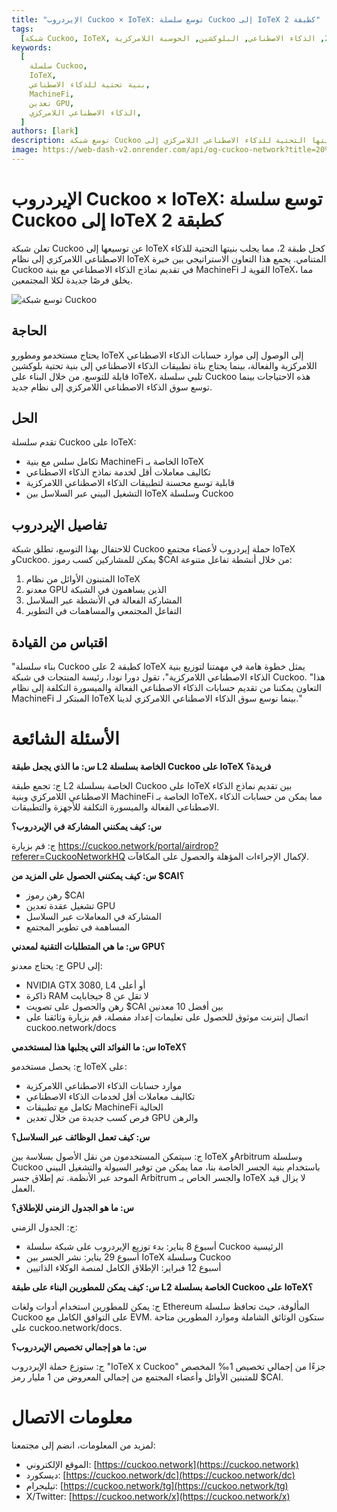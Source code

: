 ```yaml
---
title: "الإيردروب Cuckoo × IoTeX: توسع سلسلة Cuckoo إلى IoTeX كطبقة 2"
tags:
  [شبكة Cuckoo, IoTeX, طبقة 2, الذكاء الاصطناعي, البلوكشين, الحوسبة اللامركزية]
keywords:
  [
    سلسلة Cuckoo,
    IoTeX,
    بنية تحتية للذكاء الاصطناعي,
    MachineFi,
    تعدين GPU,
    الذكاء الاصطناعي اللامركزي,
  ]
authors: [lark]
description: توسع شبكة Cuckoo بنيتها التحتية للذكاء الاصطناعي اللامركزي إلى IoTeX كحل طبقة 2، متكاملة مع نظام MachineFi الخاص بـ IoTeX لتقديم حسابات الذكاء الاصطناعي القابلة للتوسع والتشغيل البيني عبر السلاسل. اكتشف الفوائد للمطورين والمعدنين ومستخدمي IoTeX، وتعلم كيفية المشاركة في إيردروب رمز $CAI.
image: https://web-dash-v2.onrender.com/api/og-cuckoo-network?title=الإيردروب%20Cuckoo%20%C3%97%20IoTeX:%20توسع%20سلسلة%20Cuckoo%20إلى%20IoTeX%20كطبقة%202
---
```


# الإيردروب Cuckoo × IoTeX: توسع سلسلة Cuckoo إلى IoTeX كطبقة 2

تعلن شبكة Cuckoo عن توسيعها إلى IoTeX كحل طبقة 2، مما يجلب بنيتها التحتية للذكاء الاصطناعي اللامركزي إلى نظام IoTeX المتنامي. يجمع هذا التعاون الاستراتيجي بين خبرة Cuckoo في تقديم نماذج الذكاء الاصطناعي مع بنية MachineFi القوية لـ IoTeX، مما يخلق فرصًا جديدة لكلا المجتمعين.

![توسع شبكة Cuckoo](https://web-dash-v2.onrender.com/api/og-cuckoo-network?title=الإيردروب%20Cuckoo%20%C3%97%20IoTeX:%20توسع%20سلسلة%20Cuckoo%20إلى%20IoTeX%20كطبقة%202)

## **الحاجة**

يحتاج مستخدمو ومطورو IoTeX إلى الوصول إلى موارد حسابات الذكاء الاصطناعي اللامركزية والفعالة، بينما يحتاج بناة تطبيقات الذكاء الاصطناعي إلى بنية تحتية بلوكشين قابلة للتوسع. من خلال البناء على IoTeX، تلبي سلسلة Cuckoo هذه الاحتياجات بينما توسع سوق الذكاء الاصطناعي اللامركزي إلى نظام جديد.

## **الحل**

تقدم سلسلة Cuckoo على IoTeX:

- تكامل سلس مع بنية MachineFi الخاصة بـ IoTeX
- تكاليف معاملات أقل لخدمة نماذج الذكاء الاصطناعي
- قابلية توسع محسنة لتطبيقات الذكاء الاصطناعي اللامركزية
- التشغيل البيني عبر السلاسل بين IoTeX وسلسلة Cuckoo

## **تفاصيل الإيردروب**

للاحتفال بهذا التوسع، تطلق شبكة Cuckoo حملة إيردروب لأعضاء مجتمع IoTeX وCuckoo. يمكن للمشاركين كسب رموز $CAI من خلال أنشطة تفاعل متنوعة:

1. المتبنون الأوائل من نظام IoTeX
2. معدنو GPU الذين يساهمون في الشبكة
3. المشاركة الفعالة في الأنشطة عبر السلاسل
4. التفاعل المجتمعي والمساهمات في التطوير

## **اقتباس من القيادة**

"بناء سلسلة Cuckoo كطبقة 2 على IoTeX يمثل خطوة هامة في مهمتنا لتوزيع بنية الذكاء الاصطناعي اللامركزية"، تقول دورا نودا، رئيسة المنتجات في شبكة Cuckoo. "هذا التعاون يمكننا من تقديم حسابات الذكاء الاصطناعي الفعالة والميسورة التكلفة إلى نظام MachineFi المبتكر لـ IoTeX بينما نوسع سوق الذكاء الاصطناعي اللامركزي لدينا."

# **الأسئلة الشائعة**

**س: ما الذي يجعل طبقة L2 الخاصة بسلسلة Cuckoo على IoTeX فريدة؟**

ج: تجمع طبقة L2 الخاصة بسلسلة Cuckoo على IoTeX بين تقديم نماذج الذكاء الاصطناعي اللامركزي وبنية MachineFi الخاصة بـ IoTeX، مما يمكن من حسابات الذكاء الاصطناعي الفعالة والميسورة التكلفة للأجهزة والتطبيقات.

**س: كيف يمكنني المشاركة في الإيردروب؟**

ج: قم بزيارة https://cuckoo.network/portal/airdrop?referer=CuckooNetworkHQ لإكمال الإجراءات المؤهلة والحصول على المكافآت.

**س: كيف يمكنني الحصول على المزيد من $CAI؟**

- رهن رموز $CAI
- تشغيل عقدة تعدين GPU
- المشاركة في المعاملات عبر السلاسل
- المساهمة في تطوير المجتمع

**س: ما هي المتطلبات التقنية لمعدني GPU؟**

ج: يحتاج معدنو GPU إلى:

- NVIDIA GTX 3080, L4 أو أعلى
- ذاكرة RAM لا تقل عن 8 جيجابايت
- رهن والحصول على تصويت $CAI بين أفضل 10 معدنين
- اتصال إنترنت موثوق للحصول على تعليمات إعداد مفصلة، قم بزيارة وثائقنا على cuckoo.network/docs

**س: ما الفوائد التي يجلبها هذا لمستخدمي IoTeX؟**

ج: يحصل مستخدمو IoTeX على:

- موارد حسابات الذكاء الاصطناعي اللامركزية
- تكاليف معاملات أقل لخدمات الذكاء الاصطناعي
- تكامل مع تطبيقات MachineFi الحالية
- فرص كسب جديدة من خلال تعدين GPU والرهن

**س: كيف تعمل الوظائف عبر السلاسل؟**

ج: سيتمكن المستخدمون من نقل الأصول بسلاسة بين IoTeX وArbitrum وسلسلة Cuckoo باستخدام بنية الجسر الخاصة بنا، مما يمكن من توفير السيولة والتشغيل البيني الموحد عبر الأنظمة. تم إطلاق جسر Arbitrum والجسر الخاص بـ IoTeX لا يزال قيد العمل.

**س: ما هو الجدول الزمني للإطلاق؟**

ج: الجدول الزمني:

- أسبوع 8 يناير: بدء توزيع الإيردروب على شبكة سلسلة Cuckoo الرئيسية
- أسبوع 29 يناير: نشر الجسر بين IoTeX وسلسلة Cuckoo
- أسبوع 12 فبراير: الإطلاق الكامل لمنصة الوكلاء الذاتيين

**س: كيف يمكن للمطورين البناء على طبقة L2 الخاصة بسلسلة Cuckoo على IoTeX؟**

ج: يمكن للمطورين استخدام أدوات ولغات Ethereum المألوفة، حيث تحافظ سلسلة Cuckoo على التوافق الكامل مع EVM. ستكون الوثائق الشاملة وموارد المطورين متاحة على cuckoo.network/docs.

**س: ما هو إجمالي تخصيص الإيردروب؟**

ج: ستوزع حملة الإيردروب "IoTeX x Cuckoo" جزءًا من إجمالي تخصيص 1‰ المخصص للمتبنين الأوائل وأعضاء المجتمع من إجمالي المعروض من 1 مليار رمز $CAI.

# **معلومات الاتصال**

لمزيد من المعلومات، انضم إلى مجتمعنا:

- الموقع الإلكتروني: [https://cuckoo.network](https://cuckoo.network)
- ديسكورد: [https://cuckoo.network/dc](https://cuckoo.network/dc)
- تيليجرام: [https://cuckoo.network/tg](https://cuckoo.network/tg)
- X/Twitter: [https://cuckoo.network/x](https://cuckoo.network/x)
